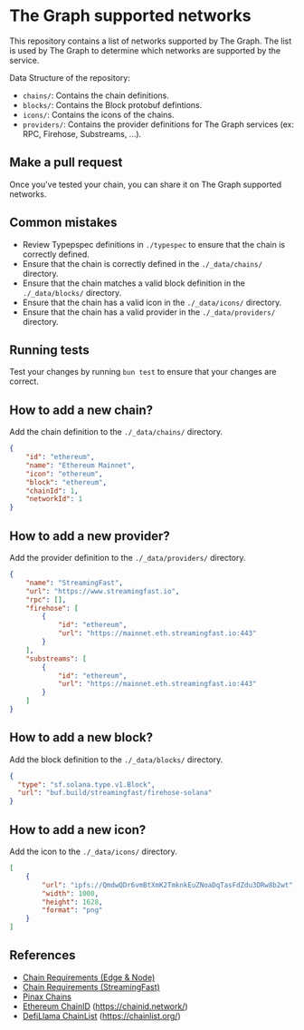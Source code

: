 # The Graph supported networks

This repository contains a list of networks supported by The Graph. The list is used by The Graph to determine which networks are supported by the service.

Data Structure of the repository:

- `chains/`: Contains the chain definitions.
- `blocks/`: Contains the Block protobuf defintions.
- `icons/`: Contains the icons of the chains.
- `providers/`: Contains the provider definitions for The Graph services (ex: RPC, Firehose, Substreams, ...).

## Make a pull request

Once you've tested your chain, you can share it on The Graph supported networks.

## Common mistakes

- Review Typepspec definitions in `./typespec` to ensure that the chain is correctly defined.
- Ensure that the chain is correctly defined in the `./_data/chains/` directory.
- Ensure that the chain matches a valid block definition in the `./_data/blocks/` directory.
- Ensure that the chain has a valid icon in the `./_data/icons/` directory.
- Ensure that the chain has a valid provider in the `./_data/providers/` directory.

## Running tests

Test your changes by running `bun test` to ensure that your changes are correct.

## How to add a new chain?

Add the chain definition to the `./_data/chains/` directory.

```json
{
    "id": "ethereum",
    "name": "Ethereum Mainnet",
    "icon": "ethereum",
    "block": "ethereum",
    "chainId": 1,
    "networkId": 1
}
```

## How to add a new provider?

Add the provider definition to the `./_data/providers/` directory.

```json
{
    "name": "StreamingFast",
    "url": "https://www.streamingfast.io",
    "rpc": [],
    "firehose": [
        {
            "id": "ethereum",
            "url": "https://mainnet.eth.streamingfast.io:443"
        }
    ],
    "substreams": [
        {
            "id": "ethereum",
            "url": "https://mainnet.eth.streamingfast.io:443"
        }
    ]
}
```

## How to add a new block?

Add the block definition to the `./_data/blocks/` directory.

```json
{
  "type": "sf.solana.type.v1.Block",
  "url": "buf.build/streamingfast/firehose-solana"
}
```

## How to add a new icon?

Add the icon to the `./_data/icons/` directory.

```json
[
    {
        "url": "ipfs://QmdwQDr6vmBtXmK2TmknkEuZNoaDqTasFdZdu3DRw8b2wt",
        "width": 1000,
        "height": 1628,
        "format": "png"
    }
]
```

## References

- [Chain Requirements (Edge & Node)](https://thegraphfoundation.notion.site/Chain-Requirements-Edge-Node-1d7e961a7235459e852a647dcf55c6b9)
- [Chain Requirements (StreamingFast)](https://thegraphfoundation.notion.site/Chain-Requirements-StreamingFast-1c9b85883f1d4c33b62042376d24ea67)
- [Pinax Chains](https://github.com/pinax-network/chains)
- [Ethereum ChainID](https://github.com/ethereum-lists/chains) (<https://chainid.network/>)
- [DefiLlama ChainList](https://github.com/DefiLlama/chainlist/tree/main) (<https://chainlist.org/>)
